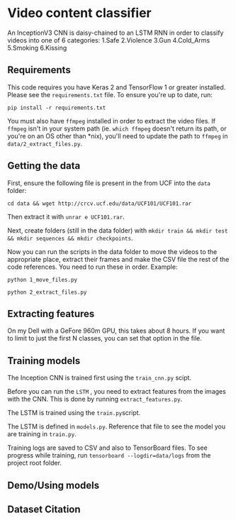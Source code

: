 # Video content classifier
An InceptionV3 CNN is daisy-chained to an LSTM RNN in order to classify videos into one of 6 categories:
1.Safe
2.Violence
3.Gun
4.Cold_Arms
5.Smoking
6.Kissing

## Requirements

This code requires you have Keras 2 and TensorFlow 1 or greater installed. Please see the `requirements.txt` file. To ensure you're up to date, run:

`pip install -r requirements.txt`

You must also have `ffmpeg` installed in order to extract the video files. If `ffmpeg` isn't in your system path (ie. `which ffmpeg` doesn't return its path, or you're on an OS other than *nix), you'll need to update the path to `ffmpeg` in `data/2_extract_files.py`.

## Getting the data

First, ensure the following file is present in the  from UCF into the `data` folder:

`cd data && wget http://crcv.ucf.edu/data/UCF101/UCF101.rar`

Then extract it with `unrar e UCF101.rar`.

Next, create folders (still in the data folder) with `mkdir train && mkdir test && mkdir sequences && mkdir checkpoints`.

Now you can run the scripts in the data folder to move the videos to the appropriate place, extract their frames and make the CSV file the rest of the code references. You need to run these in order. Example:

`python 1_move_files.py`

`python 2_extract_files.py`

## Extracting features

 On my Dell with a GeFore 960m GPU, this takes about 8 hours. If you want to limit to just the first N classes, you can set that option in the file.

## Training models

The Inception CNN is trained first using the `train_cnn.py` scipt.

Before you can run the `LSTM` , you need to extract features from the images with the CNN. This is done by running `extract_features.py`.

The LSTM is trained using the `train.py`script.

The LSTM is defined in `models.py`. Reference that file to see the model you are training in `train.py`.

Training logs are saved to CSV and also to TensorBoard files. To see progress while training, run `tensorboard --logdir=data/logs` from the project root folder.

## Demo/Using models




## Dataset Citation



